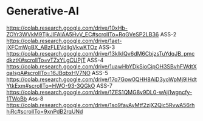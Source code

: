 # Generative-AI
https://colab.research.google.com/drive/10xHb-ZOYr3WVkM9TjkJlFAlAA5HvV_EC#scrollTo=RqGVeSP2LB36
ASS-2
https://colab.research.google.com/drive/1aet-jXFCmWgBX_ABzFLEVdllgVkwKTOz
ASS-3
https://colab.research.google.com/drive/13klkIQv6dM6CbjzsTuYdqJB_pmcdkztK#scrollTo=vTZxYLgCUPjT
ASS-4
https://colab.research.google.com/drive/1uawHbYDkSioCipOH3SBvhFWdtXqaIsgA#scrollTo=16JBqbxHV7NO
ASS-5
https://colab.research.google.com/drive/17q7Gow0QHH8AiD3yoWpMj9IHdtYtkExm#scrollTo=HWO-93-3QGkO
ASS-7
https://colab.research.google.com/drive/1ZES1QMG8v9DL0-wAjj1wgncfy-1TWoBb
Ass-8
https://colab.research.google.com/drive/1so9fayAyMtf2zjX2Qic5RvwA56rhhjRc#scrollTo=9xnPdB2rqUNd
